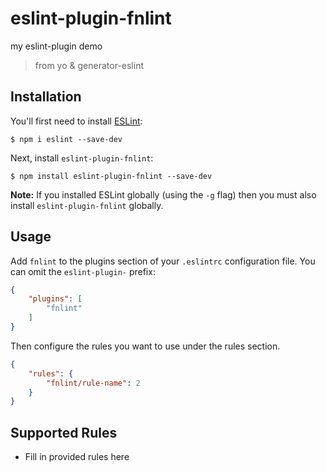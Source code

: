 # eslint-plugin-fnlint

my eslint-plugin demo

> from yo & generator-eslint

## Installation

You'll first need to install [ESLint](http://eslint.org):

```
$ npm i eslint --save-dev
```

Next, install `eslint-plugin-fnlint`:

```
$ npm install eslint-plugin-fnlint --save-dev
```

**Note:** If you installed ESLint globally (using the `-g` flag) then you must also install `eslint-plugin-fnlint` globally.

## Usage

Add `fnlint` to the plugins section of your `.eslintrc` configuration file. You can omit the `eslint-plugin-` prefix:

```json
{
    "plugins": [
        "fnlint"
    ]
}
```


Then configure the rules you want to use under the rules section.

```json
{
    "rules": {
        "fnlint/rule-name": 2
    }
}
```

## Supported Rules

* Fill in provided rules here





